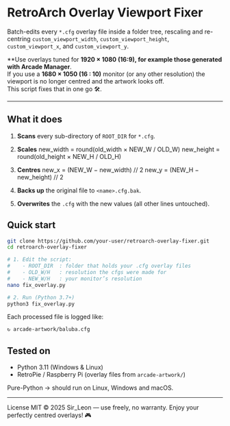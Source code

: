 # RetroArch Overlay Viewport Fixer

Batch-edits every `*.cfg` overlay file inside a folder tree, rescaling and re-centring
`custom_viewport_width`, `custom_viewport_height`, `custom_viewport_x`,
and `custom_viewport_y`.

**Use overlays tuned for **1920 × 1080 (16:9), for example those generated with Arcade Manager**.  
If you use a **1680 × 1050 (16 : 10)** monitor (or any other resolution) the viewport
is no longer centred and the artwork looks off.  
This script fixes that in one go 🛠️.

---

## What it does

1. **Scans** every sub-directory of `ROOT_DIR` for `*.cfg`.
2. **Scales**
new_width  = round(old_width  × NEW_W / OLD_W)
new_height = round(old_height × NEW_H / OLD_H)

3. **Centres**
new_x = (NEW_W − new_width)  // 2
new_y = (NEW_H − new_height) // 2

4. **Backs up** the original file to `<name>.cfg.bak`.
5. **Overwrites** the `.cfg` with the new values (all other lines untouched).

## Quick start

```bash
git clone https://github.com/your-user/retroarch-overlay-fixer.git
cd retroarch-overlay-fixer

# 1. Edit the script:
#    - ROOT_DIR  : folder that holds your .cfg overlay files
#    - OLD_W/H   : resolution the cfgs were made for
#    - NEW_W/H   : your monitor’s resolution
nano fix_overlay.py

# 2. Run (Python 3.7+)
python3 fix_overlay.py
```

Each processed file is logged like:


```bash
↻ arcade-artwork/baluba.cfg
```

## Tested on
 
- Python 3.11 (Windows & Linux)
- RetroPie / Raspberry Pi (overlay files from `arcade-artwork/`)

Pure-Python → should run on Linux, Windows and macOS.


---


License
MIT © 2025 Sir_Leon — use freely, no warranty.
Enjoy your perfectly centred overlays! 🎮


```
